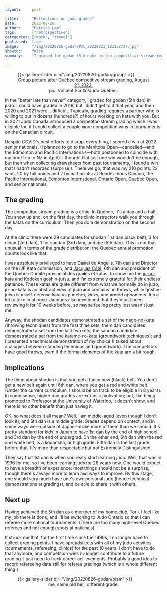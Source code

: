 ```yaml
---
layout:     post

title:      "Reflections on judo grades"
date:       2022-08-26
author:     "Patrick Lam"
tags:       ["retrospective"]
categories: ["work", "travel"]
published:  true
image:      "/img/20220826-godan/PXL_20220821_123158737.jpg"
showtoc:    false
summary:    "I graded for godan (5th dan) on the competitior stream recently. What does it all mean?"

---
```


<style>
.post-heading h1  { color: white; text-shadow: 2px 2px 2px grey; }
.meta { color: yellow; }
</style>

<figure>
{{< gallery-slider dir="/img/20220826-godan/group" >}}
<figcaption style="text-align:center"><a href="https://www.facebook.com/JudoQuebec/posts/5488432481244177">Group picture after Québec competitive stream grading, August 21, 2022.</a> <br/> pic: Vincent Scotto/Judo Québec.</figcaption>
</figure>

In the "better late than never" category, I graded for godan (5th dan)
in judo. I could have graded in 2019, but I didn't get to it that
year, and then 2020 and 2021 were... difficult. Typically, grading
requires a partner who is willing to put in dozens (hundreds?) of hours
working on kata with you. But in 2021 Judo Canada introduced a
competitor-stream grading which I was eligible for, if I could collect
a couple more competition wins in tournaments on the Canadian circuit.

Despite COVID's best efforts to disrupt everything, I scored a win at
2022 senior nationals. (I planned to go to the Manitoba
Open&mdash;cancelled&mdash;and the Edmonton and Pacific
Internationals&mdash;both postponed to coincide with my brief trip to
NZ in April). I thought that just one win wouldn't be enough, but then when
collecting drawsheets from past tournaments, I found a win that I
hadn't recorded (surprise!). There we go; that was my 210 points: 22 wins, 20 by
full points and 2 by half points; at Rendez-Vous Canada, the Pacific
International, Edmonton International, Ontario Open, Quebec Open, and
senior nationals.

## The grading

The competitor-stream grading is a clinic. In Quebec, it's a day and a
half. You show up and, on the first day, the clinic instructors walk
you through the katas on the curriculum. Then you do a demonstration
on the second day. 

At the clinic there were 29 candidates for shodan (1st dan black
belt), 3 for nidan (2nd dan), 1 for sandan (3rd dan), and me (5th
dan). This is not that unusual in terms of the grade distribution;
the Quebec annual promotion counts look like that.

I was absolutely privileged to have Daniel de
Angelis, 7th dan and Director on the IJF Kata commission, and [Jacques
Côté](https://www.lareleve.qc.ca/2018/02/25/une-ceinture-blanche-et-rouge-pour-jacques-cote/), 6th dan and president of the Quebec Comité provincial des grades et
katas, to show me the [ju-no-kata](https://www.youtube.com/watch?v=bYIyhBD2QRg) and [Kodokan goshin-jutsu](https://www.youtube.com/watch?v=o8MlGidQY-4), and I'm
extremely grateful for their endless patience. These katas are quite different from what we normally do in judo; ju-no-kata is an abstract view of judo and contains no throws, while goshin-jutsu is a self-defense kata vs punches, kicks, and armed opponents. 
It's a lot to take in
at once. Jacques also mentioned that they'd just been reviewing it for
10 weeks before, so maybe feeling pretty lost wasn't just me.

Anyway, the shodan candidates demonstrated a set of the [nage-no-kata](https://www.youtube.com/watch?v=m3XzJFuWwss)
(throwing techniques) from the first three sets; the nidan candidates
demonstrated a set from the last two sets; the sandan candidate
demonstrated a set from the [katame-no-kata](https://www.youtube.com/watch?v=Js9mmSvojbo) (groundwork techniques);
and I presented a technical demonstration of my choice (I talked about
analogies between standing technique and groundwork). The competitors
have good throws, even if the formal elements of the kata are a bit
rough.

## Implications

The thing about shodan is that you get a fancy new (black) belt. You
don't get a new belt again until 6th dan, where you get a red and
white belt. (Under the current curriculum, I should be on track to be
eligible in 8 years). In some sense, higher dan grades are extrinsic
motivation; but, like being promoted to Professor at the University of
Waterloo, it doesn't show, and there is no other benefit than just
having it.

OK, so what does it all mean? Well, I am middle-aged (even though
I don't look it), and 5th dan is a middle grade. Grades depend on context,
and in some ways we&mdash;outside of Japan&mdash;make more of them
than we should. It's pretty standard for kids in Japan to have
1st dan by the end of high school and 3rd dan by the end of undergrad.
On the other end, 6th dan with the red and white belt, is a kodansha,
or high grade. Fifth dan is the last grade before that. It's more than
respectable but not Extremely Distinguished. 

They say that 1st dan is when you really start learning judo. Well,
that was in 1996 for me, so I've been learning judo for 26 years
now. One would expect to have a breadth of experience: most things
should not be a surprise, though there's always more to learn and ways
to improve. By this stage, one should very much have one's own
personal judo (hence technical demonstrations at gradings), and
be able to share it with others.

## Next up

Having achieved the 5th dan as a member of my home club, Torii,
I feel like my job there is done, and I'll be switching to Judo 
Ontario so that I can referee more national tournaments.
(There are too many high-level Quebec referees and not enough spots
at nationals).

It struck me that, for the first time since the 1990s, I no
longer have to collect grading points. I have spreadsheets with all of
my judo activities (tournaments, refereeing, clinics) for the past 10
years. I don't have to do that anymore, and competition wins no longer
contribute to a future grading. I just need to track career achievements.
Probably a good idea to record refereeing data still for referee gradings
(which is a whole different thing.)

<figure>
{{< gallery-slider dir="/img/20220826-godan/plam" >}}
<figcaption style="text-align:center">me, same old belt, different grade.</figcaption>
</figure>
